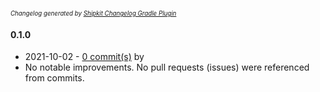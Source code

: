 <sup><sup>*Changelog generated by [Shipkit Changelog Gradle Plugin](https://github.com/shipkit/shipkit-changelog)*</sup></sup>

#### 0.1.0
 - 2021-10-02 - [0 commit(s)](https://github.com/surjitbhachu/spring-boot-release/compare/@previousRev@...v0.1.0) by 
 - No notable improvements. No pull requests (issues) were referenced from commits.